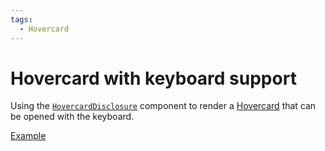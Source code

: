 ```yaml
---
tags:
  - Hovercard
---
```


# Hovercard with keyboard support

<div data-description>

Using the [`HovercardDisclosure`](/reference/hovercard-disclosure) component to render a [Hovercard](/components/hovercard) that can be opened with the keyboard.

</div>

<div data-tags></div>

<a href="./index.tsx" data-playground>Example</a>
